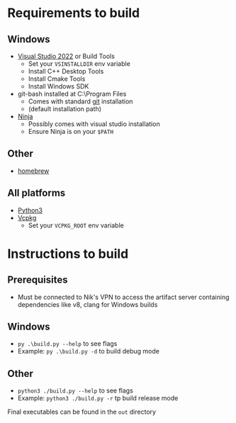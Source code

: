 # Requirements to build
## Windows
- [Visual Studio 2022](https://visualstudio.microsoft.com/vs/) or Build Tools
  - Set your `VSINSTALLDIR` env variable
  - Install C++ Desktop Tools
  - Install Cmake Tools
  - Install Windows SDK
- git-bash installed at C:\Program Files
  - Comes with standard [git](https://git-scm.com/downloads) installation
  - (default installation path)
- [Ninja](https://github.com/ninja-build/ninja/releases)
  - Possibly comes with visual studio installation
  - Ensure Ninja is on your `$PATH`
## Other
- [homebrew](https://brew.sh/)
## All platforms
- [Python3](https://www.python.org/downloads/)
- [Vcpkg](https://vcpkg.io/en/)
  - Set your `VCPKG_ROOT` env variable

# Instructions to build
## Prerequisites
- Must be connected to Nik's VPN to access the artifact server containing dependencies like v8, clang for Windows builds
## Windows
- `py .\build.py --help` to see flags
- Example: `py .\build.py -d` to build debug mode
## Other
- `python3 ./build.py --help` to see flags
- Example: `python3 ./build.py -r` tp build release mode

Final executables can be found in the `out` directory